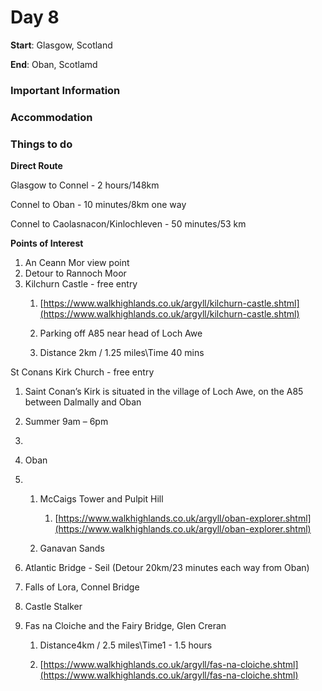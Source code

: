 # Day 8

**Start**: Glasgow, Scotland

**End**: Oban, Scotlamd

### Important Information

### Accommodation

### Things to do

**Direct Route**

Glasgow to Connel - 2 hours/148km

Connel to Oban - 10 minutes/8km one way

Connel to Caolasnacon/Kinlochleven - 50 minutes/53 km

**Points of Interest**

1. An Ceann Mor view point
2. Detour to Rannoch Moor
3. Kilchurn Castle - free entry  
   1. [https://www.walkhighlands.co.uk/argyll/kilchurn-castle.shtml](https://www.walkhighlands.co.uk/argyll/kilchurn-castle.shtml)

   1. Parking off A85 near head of Loch Awe

   2. Distance 2km / 1.25 miles\Time 40 mins

St Conans Kirk Church - free entry  
1. Saint Conan’s Kirk is situated in the village of Loch Awe, on the A85 between Dalmally and Oban

1. Summer 9am – 6pm
2. 
1. Oban

1. 1. McCaigs Tower and Pulpit Hill

      1. [https://www.walkhighlands.co.uk/argyll/oban-explorer.shtml](https://www.walkhighlands.co.uk/argyll/oban-explorer.shtml)

   2. Ganavan Sands
2. Atlantic Bridge - Seil \(Detour 20km/23 minutes each way from Oban\)

3. Falls of Lora, Connel Bridge

4. Castle Stalker

5. Fas na Cloiche and the Fairy Bridge, Glen Creran

   1. Distance4km / 2.5 miles\Time1 - 1.5 hours

   2. [https://www.walkhighlands.co.uk/argyll/fas-na-cloiche.shtml](https://www.walkhighlands.co.uk/argyll/fas-na-cloiche.shtml)



